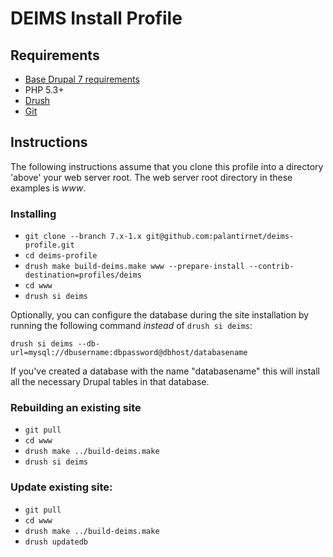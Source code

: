 # DEIMS Install Profile #

## Requirements ##

* [Base Drupal 7 requirements](http://drupal.org/requirements)
* PHP 5.3+
* [Drush](http://drush.ws/)
* [Git](http://git-scm.com/)

## Instructions ##

The following instructions assume that you clone this profile into a directory
'above' your web server root. The web server root directory in these examples
is _www_.

### Installing ###

* `git clone --branch 7.x-1.x git@github.com:palantirnet/deims-profile.git`
* `cd deims-profile`
* `drush make build-deims.make www --prepare-install --contrib-destination=profiles/deims`
* `cd www`
* `drush si deims`

Optionally, you can configure the database during the site installation by running
the following command *instead* of `drush si deims`:

`drush si deims --db-url=mysql://dbusername:dbpassword@dbhost/databasename`

If you've created a database with the name "databasename" this will install all the
necessary Drupal tables in that database.

### Rebuilding an existing site ###

* `git pull`
* `cd www`
* `drush make ../build-deims.make`
* `drush si deims`

### Update existing site: ###

* `git pull`
* `cd www`
* `drush make ../build-deims.make`
* `drush updatedb`
